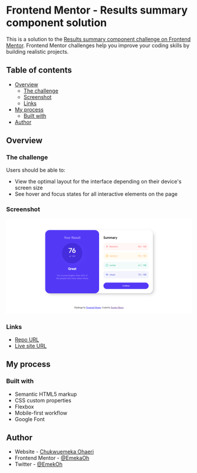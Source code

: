 # Frontend Mentor - Results summary component solution

This is a solution to the [Results summary component challenge on Frontend Mentor](https://www.frontendmentor.io/challenges/results-summary-component-CE_K6s0maV). Frontend Mentor challenges help you improve your coding skills by building realistic projects. 

## Table of contents

- [Overview](#overview)
  - [The challenge](#the-challenge)
  - [Screenshot](#screenshot)
  - [Links](#links)
- [My process](#my-process)
  - [Built with](#built-with)
- [Author](#author)

## Overview

### The challenge

Users should be able to:

- View the optimal layout for the interface depending on their device's screen size
- See hover and focus states for all interactive elements on the page

### Screenshot

![](./images/results-summary-component.png)


### Links

- [Repo URL](https://github.com/EmekaOh/results-summary-component)
- [Live site URL](https://emekaoh.github.io/results-summary-component/)

## My process

### Built with

- Semantic HTML5 markup
- CSS custom properties
- Flexbox
- Mobile-first workflow
- Google Font

## Author

- Website - [Chukwuemeka Ohaeri](https://emekaoh.netlify.app/)
- Frontend Mentor - [@EmekaOh](https://www.frontendmentor.io/profile/EmekaOh)
- Twitter - [@EmekOh](https://www.twitter.com/EmekaOh)